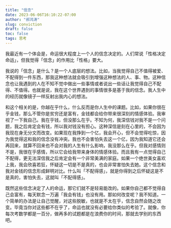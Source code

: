 ```yaml
---
title: "信念"
date: 2023-06-06T16:10:22-07:00
author: "郝鸿涛"
slug: conviction
draft: false
toc: false
tags: 思考
---
```

我最近有一个体会是，命运很大程度上一个人的信念决定的。人们常说「性格决定命运」，但我觉得「信念」的作用比「性格」要大。

我说的「信念」是什么？是一个人底层的想法。比如，当我觉得自己不值得被爱、不配得到一件东西，那我这种想法就会吸引到增强这种想法的人、事、物。这种信念也让我遇到的人在不知不觉中做出一些事情或者说出一些话让我觉得自己不配得、不值得。也就是说，我在这个世界遇到的事情很多是基于我的信念。我人生中的经历就像镜子一样反射出我内心的想法。

和这个相关的是，你越在乎什么，什么反而是你人生中的课题。比如，如果你很在乎金钱，那么不管你是贫穷还是富有，金钱都会给你带来很深刻的情感体验。我审视了一下我自己。我在乎钱，但没那么在乎。不知为何，我深信钱对我不是一个问题，我之后肯定会有钱，所以我对钱没有担心。这种深信是刻在心里的，不会因为我现在身无分文而改变。如果现在我挣到一个亿，我会开心，但不会觉得吃惊，因为我觉得这和我的信念没有冲突。我也不会害怕失去这一个亿，因为我知道它还会再回来，就算不回来也不会对我的人生有什么影响，我没那么在乎。但我对感情则不是，我很在乎感情，所以它会给我带来身体的情感体验。而且我有一点觉得自己不配得，更无法深信我之后肯定会有一个非常美满的家庭。如果一个绝世美女喜欢上我，我会欣喜若狂，怀疑这一切是不是真的，也会非常害怕失去她。这个信念和我对金钱的信念形成鲜明对比。什么叫「不配得感」，就是你得到之后怀疑这是不是真的，害怕失去，这就叫「不配得感」。

既然这些信念决定了人的命运，那它们就不是轻易能改的。如果你自己都不觉得自己会富有，每天默念一万遍「我会有钱」也没有用。那如何改变呢？我不知道。一个简单的办法是让自己觉醒，对这些脱敏，也就是不太在乎，信念自然会随之改变。毕竟当你对这些都不在乎了，命运也就没有必要给你类似的考验了。就像，你每次考数学都是一百分，做再多的试题都是在浪费你的时间，那就去学别的东西吧。